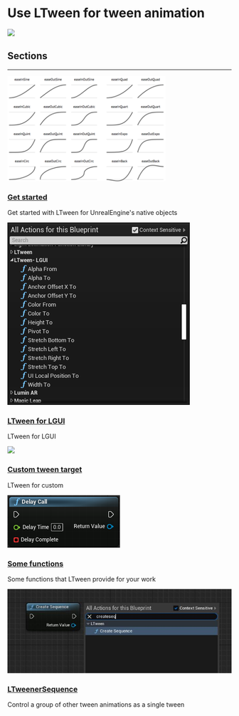 # Use LTween for tween animation
![](icon.png)

## Sections

<hr>
<div class="frontpage">

<div class="frontpage-section">
<a href="GetStarted/index.md"><img src="GetStarted/icon.png"></a>
<h3><a href="GetStarted/index.md">Get started</a></h3>
<p>Get started with LTween for UnrealEngine's native objects</p>
</div>

<div class="frontpage-section">
<a href="LGUI/index.md"><img src="LGUI/step1.png"></a>
<h3><a href="LGUI/index.md">LTween for LGUI</a></h3>
<p>LTween for LGUI</p>
</div>

<div class="frontpage-section">
<a href="Custom/index.md"><img src="Custom/step9.png"></a>
<h3><a href="Custom/index.md">Custom tween target</a></h3>
<p>LTween for custom</p>
</div>

<div class="frontpage-section">
<a href="Functions/index.md"><img src="Functions/step2.png"></a>
<h3><a href="Functions/index.md">Some functions</a></h3>
<p>Some functions that LTween provide for your work</p>
</div>

<div class="frontpage-section">
<a href="Sequence/index.md"><img src="Sequence/CreateSequence.jpg"></a>
<h3><a href="Sequence/index.md">LTweenerSequence</a></h3>
<p>Control a group of other tween animations as a single tween</p>
</div>

</div>